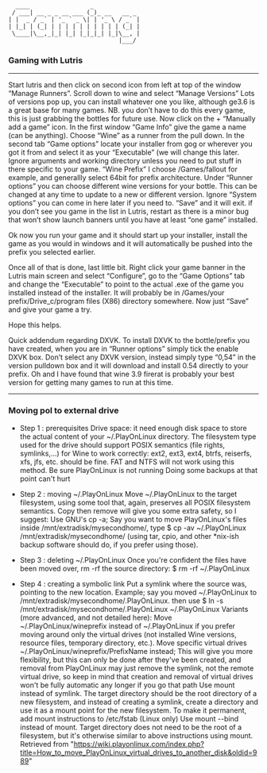 ```

  ____                 _             
 / ___| __ _ _ __ ___ (_)_ __   __ _ 
| |  _ / _` | '_ ` _ \| | '_ \ / _` |
| |_| | (_| | | | | | | | | | | (_| |
 \____|\__,_|_| |_| |_|_|_| |_|\__, |
                               |___/ 
```

### Gaming with Lutris

---

Start lutris and then click on second icon from left at top of the window “Manage Runners”. 
Scroll down to wine and select “Manage Versions” Lots of versions pop up, you can install whatever one you like, although ge3.6 is a great base for many games. 
NB.
you don’t have to do this every game, this is just grabbing the bottles for future use.
Now click on the + “Manually add a game” icon. 
In the first window “Game Info” give the game a name (can be anything).
Choose “Wine” as a runner from the pull down.
In the second tab “Game options” locate your installer from gog or wherever you got it from and select it as your “Executable” (we will change this later. 
Ignore arguments and working directory unless you need to put stuff in there specific to your game. “Wine Prefix” I choose /Games/fallout for example, and generallly select 64bit for prefix architecture. 
Under “Runner options” you can choose different wine versions for your bottle.
This can be changed at any time to update to a new or different version. 
Ignore “System options” you can come in here later if you need to.
“Save” and it will exit. 
if you don’t see you game in the list in Lutris, restart as there is a minor bug that won’t show launch banners until you have at least “one game” installed.

Ok now you run your game and it should start up your installer, install the game as you would in windows and it will automatically be pushed into the prefix you selected earlier.

Once all of that is done, last little bit. Right click your game banner in the Lutris main screen and select “Configure”, go to the “Game Options” tab and change the “Executable” to point to the actual .exe of the game you installed instead of the installer.
It will probably be in /Games/your prefix/Drive_c/program files (X86) directory somewhere. Now just “Save” and give your game a try.

Hope this helps.

Quick addendum regarding DXVK. To install DXVK to the bottle/prefix you have created, when you are in “Runner options” simply tick the enable DXVK box. Don’t select any DXVK version, instead simply type “0,54” in the version pulldown box and it will download and install 0.54 directly to your prefix.
Oh and I have found that wine 3.9 firerat is probably your best version for getting many games to run at this time.


---

### Moving pol to external drive

* Step 1 : prerequisites
 Drive space: it need enough disk space to store the actual content of your ~/.PlayOnLinux directory.
 The filesystem type used for the drive should support POSIX semantics (file rights, symlinks,...) for Wine to work correctly: ext2, ext3, ext4, btrfs, reiserfs, xfs, jfs, etc. should be fine. FAT and NTFS will not work using this method.
Be sure PlayOnLinux is not running
Doing some backups at that point can't hurt
* Step 2 : moving ~/.PlayOnLinux
Move ~/.PlayOnLinux to the target filesystem, using some tool that, again, preserves all POSIX filesystem semantics. Copy then remove will give you some extra safety, so I suggest:
Use GNU's cp -a; Say you want to move PlayOnLinux's files inside /mnt/extradisk/mysecondhome/, type
$ cp -av ~/.PlayOnLinux /mnt/extradisk/mysecondhome/
(using tar, cpio, and other *nix-ish backup software should do, if you prefer using those).

* Step 3 : deleting ~/.PlayOnLinux
Once you're confident the files have been moved over, rm -rf the source directory:
$ rm -rf ~/.PlayOnLinux
* Step 4 : creating a symbolic link
Put a symlink where the source was, pointing to the new location. Example; say you moved ~/.PlayOnLinux to /mnt/extradisk/mysecondhome/.PlayOnLinux. then use
$ ln -s /mnt/extradisk/mysecondhome/.PlayOnLinux ~/.PlayOnLinux
Variants (more advanced, and not detailed here):
Move ~/.PlayOnLinux/wineprefix instead of ~/.PlayOnLinux if you prefer moving around only the virtual drives (not installed Wine versions, resource files, temporary directory, etc.).
Move specific virtual drives ~/.PlayOnLinux/wineprefix/PrefixName instead; This will give you more flexibility, but this can only be done after they've been created, and removal from PlayOnLinux may just remove the symlink, not the remote virtual drive, so keep in mind that creation and removal of virtual drives won't be fully automatic any longer if you go that path
Use mount instead of symlink. The target directory should be the root directory of a new filesystem, and instead of creating a symlink, create a directory and use it as a mount point for the new filesystem. To make it permanent, add mount instructions to /etc/fstab
(Linux only) Use mount --bind instead of mount. Target directory does not need to be the root of a filesystem, but it's otherwise similar to above instructions using mount.
Retrieved from "https://wiki.playonlinux.com/index.php?title=How_to_move_PlayOnLinux_virtual_drives_to_another_disk&oldid=989"


